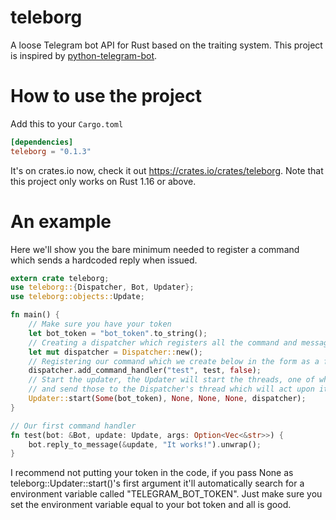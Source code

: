 # teleborg
A loose Telegram bot API for Rust based on the traiting system.
This project is inspired by [python-telegram-bot](https://github.com/python-telegram-bot/python-telegram-bot).

How to use the project
======================
Add this to your `Cargo.toml`
``` toml
[dependencies]
teleborg = "0.1.3"
```
It's on crates.io now, check it out https://crates.io/crates/teleborg.
Note that this project only works on Rust 1.16 or above.

An example
==========
Here we'll show you the bare minimum needed to register a command which sends a hardcoded reply when issued.

```Rust
extern crate teleborg;
use teleborg::{Dispatcher, Bot, Updater};
use teleborg::objects::Update;

fn main() {
    // Make sure you have your token
    let bot_token = "bot_token".to_string();
    // Creating a dispatcher which registers all the command and message handlers
    let mut dispatcher = Dispatcher::new();
    // Registering our command which we create below in the form as a function
    dispatcher.add_command_handler("test", test, false);
    // Start the updater, the Updater will start the threads, one of which will poll for updates
    // and send those to the Dispatcher's thread which will act upon it with the registered handlers
    Updater::start(Some(bot_token), None, None, None, dispatcher);
}

// Our first command handler
fn test(bot: &Bot, update: Update, args: Option<Vec<&str>>) {
    bot.reply_to_message(&update, "It works!").unwrap();
}
```

I recommend not putting your token in the code, if you pass None as teleborg::Updater::start()'s first argument it'll automatically search for a environment variable called "TELEGRAM_BOT_TOKEN".
Just make sure you set the environment variable equal to your bot token and all is good.
